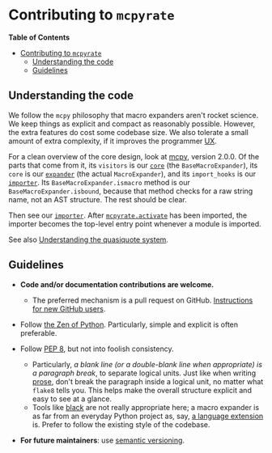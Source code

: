 # Contributing to `mcpyrate`

<!-- markdown-toc start - Don't edit this section. Run M-x markdown-toc-refresh-toc -->
**Table of Contents**

- [Contributing to `mcpyrate`](#contributing-to-mcpyrate)
    - [Understanding the code](#understanding-the-code)
    - [Guidelines](#guidelines)

<!-- markdown-toc end -->


## Understanding the code

We follow the `mcpy` philosophy that macro expanders aren't rocket science. We keep things as explicit and compact as reasonably possible. However, the extra features do cost some codebase size. We also tolerate a small amount of extra complexity, if it improves the programmer [UX](https://en.wikipedia.org/wiki/User_experience).

For a clean overview of the core design, look at [mcpy](https://github.com/delapuente/mcpy), version 2.0.0. Of the parts that come from it, its `visitors` is our [`core`](mcpyrate/core.py) (the `BaseMacroExpander`), its `core` is our [`expander`](mcpyrate/expander.py) (the actual `MacroExpander`), and its `import_hooks` is our [`importer`](mcpyrate/importer.py). Its `BaseMacroExpander.ismacro` method is our `BaseMacroExpander.isbound`, because that method checks for a raw string name, not an AST structure. The rest should be clear.

Then see our [`importer`](mcpyrate/importer.py). After [`mcpyrate.activate`](mcpyrate/activate.py) has been imported, the importer becomes the top-level entry point whenever a module is imported.

See also [Understanding the quasiquote system](quasiquotes.md#understanding-the-quasiquote-system).


## Guidelines

 - **Code and/or documentation contributions are welcome.**
   - The preferred mechanism is a pull request on GitHub. [Instructions for new GitHub users](http://makeapullrequest.com/).

 - Follow [the Zen of Python](https://www.python.org/dev/peps/pep-0020/). Particularly, simple and explicit is often preferable.

 - Follow [PEP 8](https://www.python.org/dev/peps/pep-0008/), but not into foolish consistency.
   - Particularly, *a blank line (or a double-blank line when appropriate) is a paragraph break*, to separate logical units. Just like when writing [prose](https://matthewbischoff.com/code-is-prose/), don't break the paragraph inside a logical unit, no matter what `flake8` tells you. This helps make the overall structure explicit and easy to see at a glance.
   - Tools like [black](https://github.com/psf/black) are not really appropriate here; a macro expander is as far from an everyday Python project as, say, [a language extension](https://github.com/Technologicat/unpythonic) is. Prefer to follow the existing style of the codebase.

 - **For future maintainers**: use [semantic versioning](https://semver.org/).
